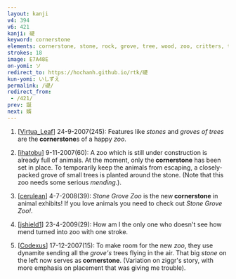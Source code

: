 ```yaml
---
layout: kanji
v4: 394
v6: 421
kanji: 礎
keyword: cornerstone
elements: cornerstone, stone, rock, grove, tree, wood, zoo, critters, tree2, wood2
strokes: 18
image: E7A48E
on-yomi: ソ
redirect_to: https://hochanh.github.io/rtk/礎
kun-yomi: いしずえ
permalink: /礎/
redirect_from:
 - /421/
prev: 誕
next: 婿
---
```


1) [<a href="http://kanji.koohii.com/profile/Virtua_Leaf">Virtua_Leaf</a>] 24-9-2007(245): Features like <em>stones</em> and <em>groves of trees</em> are the<strong> cornerstone</strong>s of a happy <em>zoo</em>.

2) [<a href="http://kanji.koohii.com/profile/ihatobu">ihatobu</a>] 9-11-2007(60): A zoo which is still under construction is already full of animals. At the moment, only the<strong> cornerstone</strong> has been set in place. To temporarily keep the animals from escaping, a closely-packed grove of small trees is planted around the stone. (Note that this zoo needs some serious <em>mending</em>.).

3) [<a href="http://kanji.koohii.com/profile/cerulean">cerulean</a>] 4-7-2008(39): <em>Stone Grove Zoo</em> is the new<strong> cornerstone</strong> in animal exhibits! If you love animals you need to check out <em>Stone Grove Zoo!</em>.

4) [<a href="http://kanji.koohii.com/profile/jshield1">jshield1</a>] 23-4-2009(29): How am I the only one who doesn&#039;t see how mend turned into zoo with one stroke.

5) [<a href="http://kanji.koohii.com/profile/Codexus">Codexus</a>] 17-12-2007(15): To make room for the new <em>zoo</em>, they use dynamite sending all the <em>grove&#039;s</em> trees flying in the air. That big <em>stone</em> on the left now serves as<strong> cornerstone</strong>. (Variation on ziggr&#039;s story, with more emphasis on placement that was giving me trouble).

